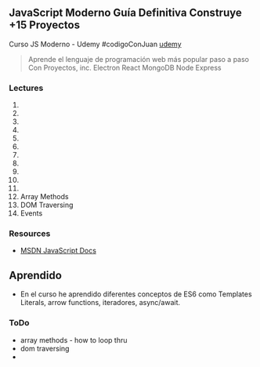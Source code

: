 ## JavaScript Moderno Guía Definitiva Construye +15 Proyectos
Curso JS Moderno - Udemy #codigoConJuan [udemy](https://www.udemy.com/course/javascript-moderno-guia-definitiva-construye-10-proyectos)

> Aprende el lenguaje de programación web más popular paso a paso Con Proyectos, inc. Electron React MongoDB Node Express


### Lectures
1.
2.
3.
4.
5.
6.
7.
8.
9.
10.
11.
12. Array Methods
13. DOM Traversing
14. Events


### Resources
- [MSDN JavaScript Docs](https://developer.mozilla.org/en-US/docs/Web/JavaScript)


## Aprendido 
- En el curso he aprendido diferentes conceptos de ES6 como Templates Literals, arrow functions, iteradores, async/await.


### ToDo
- array methods - how to loop thru
- dom traversing
-


